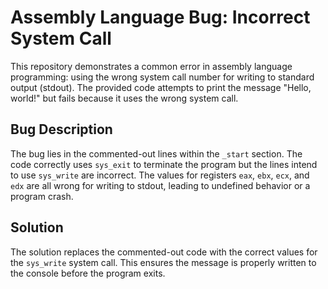 # Assembly Language Bug: Incorrect System Call

This repository demonstrates a common error in assembly language programming: using the wrong system call number for writing to standard output (stdout). The provided code attempts to print the message "Hello, world!" but fails because it uses the wrong system call.

## Bug Description

The bug lies in the commented-out lines within the `_start` section.  The code correctly uses `sys_exit` to terminate the program but the lines intend to use `sys_write` are incorrect.  The values for registers `eax`, `ebx`, `ecx`, and `edx` are all wrong for writing to stdout, leading to undefined behavior or a program crash.

## Solution

The solution replaces the commented-out code with the correct values for the `sys_write` system call. This ensures the message is properly written to the console before the program exits.